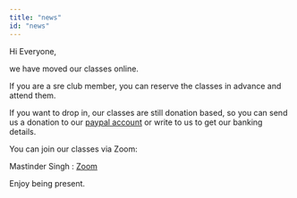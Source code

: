 ```yaml
---
title: "news"
id: "news"
---
```







Hi Everyone,

we have moved our classes online. 

If you are a sre club member, you can reserve the classes in advance and attend them. 

If you want to drop in, our classes are still donation based, so you can send us a donation to our [paypal account](https://www.paypal.me/mastinder) or write to us to get our banking details. 

You can join our classes via Zoom:


Mastinder Singh : [Zoom](https://zoom.us/j/2406630203?pwd=UjBBN2FOamw3cnRLZ1RBdDFKRlhkdz09)

Enjoy being present.









